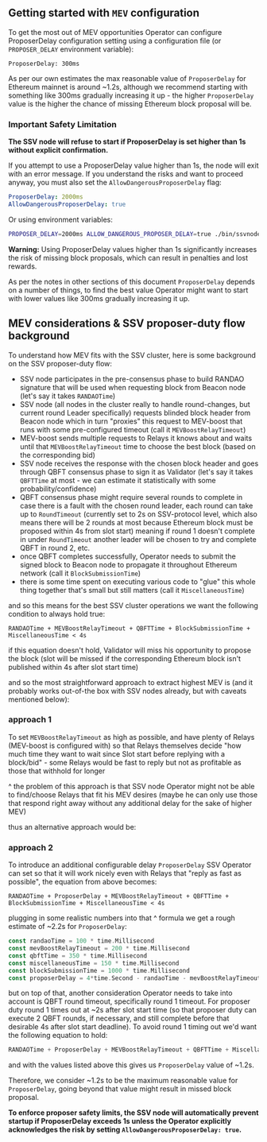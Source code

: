 ## Getting started with `MEV` configuration

To get the most out of MEV opportunities Operator can configure ProposerDelay configuration setting using a configuration
file (or `PROPOSER_DELAY` environment variable):
```
ProposerDelay: 300ms
```

As per our own estimates the max reasonable value of `ProposerDelay` for Ethereum mainnet is around ~1.2s, 
although we recommend starting with something like 300ms gradually increasing it up - the higher 
`ProposerDelay` value is the higher the chance of missing Ethereum block proposal will be.

### Important Safety Limitation

**The SSV node will refuse to start if ProposerDelay is set higher than 1s without explicit confirmation.**

If you attempt to use a ProposerDelay value higher than 1s, the node will exit with an error message. 
If you understand the risks and want to proceed anyway, you must also set the `AllowDangerousProposerDelay` flag:

```yaml
ProposerDelay: 2000ms
AllowDangerousProposerDelay: true
```

Or using environment variables:
```bash
PROPOSER_DELAY=2000ms ALLOW_DANGEROUS_PROPOSER_DELAY=true ./bin/ssvnode start-node
```

**Warning:** Using ProposerDelay values higher than 1s significantly increases the risk of missing block proposals, 
which can result in penalties and lost rewards.

As per the notes in other sections of this document `ProposerDelay` depends on a number of things, to find
the best value Operator might want to start with lower values like 300ms gradually increasing it up.

## MEV considerations & SSV proposer-duty flow background

To understand how MEV fits with the SSV cluster, here is some background on the SSV proposer-duty flow:
- SSV node participates in the pre-consensus phase to build RANDAO signature that will be used when 
  requesting block from Beacon node (let's say it takes `RANDAOTime`)
- SSV node (all nodes in the cluster really to handle round-changes, but current round Leader 
  specifically) requests blinded block header from Beacon node which in turn "proxies" this request 
  to MEV-boost that runs with some pre-configured timeout (call it `MEVBoostRelayTimeout`)
- MEV-boost sends multiple requests to Relays it knows about and waits until that 
  `MEVBoostRelayTimeout` time to choose the best block (based on the corresponding bid)
- SSV node receives the response with the chosen block header and goes through QBFT consensus phase 
  to sign it as Validator (let's say it takes `QBFTTime` at most - we can estimate it 
  statistically with some probability/confidence)
- QBFT consensus phase might require several rounds to complete in case there is a fault with the
  chosen round leader, each round can take up to `RoundTimeout` (currently set to 2s on SSV-protocol 
  level, which also means there will be 2 rounds at most because Ethereum block must be proposed 
  within 4s from slot start) meaning if round 1 doesn't complete in under `RoundTimeout` another 
  leader will be chosen to try and complete QBFT in round 2, etc.
- once QBFT completes successfully, Operator needs to submit the signed block to Beacon node to 
  propagate it throughout Ethereum network (call it `BlockSubmissionTime`)
- there is some time spent on executing various code to "glue" this whole thing together 
  that's small but still matters (call it `MiscellaneousTime`)

and so this means for the best SSV cluster operations we want the following condition to always hold true:
```
RANDAOTime + MEVBoostRelayTimeout + QBFTTime + BlockSubmissionTime + MiscellaneousTime < 4s
```
if this equation doesn't hold, Validator will miss his opportunity to propose the block (slot will be 
missed if the corresponding Ethereum block isn't published within 4s after slot start time)

and so the most straightforward approach to extract highest MEV is (and it probably works out-of-the box 
with SSV nodes already, but with caveats mentioned below):

### approach 1

To set `MEVBoostRelayTimeout` as high as possible, and have plenty of Relays 
(MEV-boost is configured with) so that Relays themselves decide "how much time they want to wait 
since Slot start before replying with a block/bid" - some Relays would be fast to reply but not 
as profitable as those that withhold for longer

^ the problem of this approach is that SSV node Operator might not be able to find/choose Relays 
that fit his MEV desires (maybe he can only use those that respond right away without any additional 
delay for the sake of higher MEV)

thus an alternative approach would be:

### approach 2

To introduce an additional configurable delay `ProposerDelay` SSV Operator can set so 
that it will work nicely even with Relays that "reply as fast as possible", the equation from above 
becomes:
```
RANDAOTime + ProposerDelay + MEVBoostRelayTimeout + QBFTTime + BlockSubmissionTime + MiscellaneousTime < 4s
```
plugging in some realistic numbers into that ^ formula we get a rough estimate of ~2.2s for `ProposerDelay`: 
```go
const randaoTime = 100 * time.Millisecond
const mevBoostRelayTimeout = 200 * time.Millisecond
const qbftTime = 350 * time.Millisecond
const miscellaneousTime = 150 * time.Millisecond
const blockSubmissionTime = 1000 * time.Millisecond
const proposerDelay = 4*time.Second - randaoTime - mevBoostRelayTimeout - qbftTime - blockSubmissionTime - miscellaneousTime
```
but on top of that, another consideration Operator needs to take into account is QBFT round timeout, specifically 
round 1 timeout. For proposer duty round 1 times out at ~2s after slot start time (so that proposer duty can execute 2
QBFT rounds, if necessary, and still complete before that desirable 4s after slot start deadline). To avoid round 1 timing out
we'd want the following equation to hold:
```go
RANDAOTime + ProposerDelay + MEVBoostRelayTimeout + QBFTTime + MiscellaneousTime < 2s
```
and with the values listed above this gives us `ProposerDelay` value of ~1.2s.

Therefore, we consider ~1.2s to be the maximum reasonable value for `ProposerDelay`, going beyond that value might 
result in missed block proposal.

**To enforce proposer safety limits, the SSV node will automatically prevent startup if ProposerDelay exceeds 1s 
unless the Operator explicitly acknowledges the risk by setting `AllowDangerousProposerDelay: true`.**
